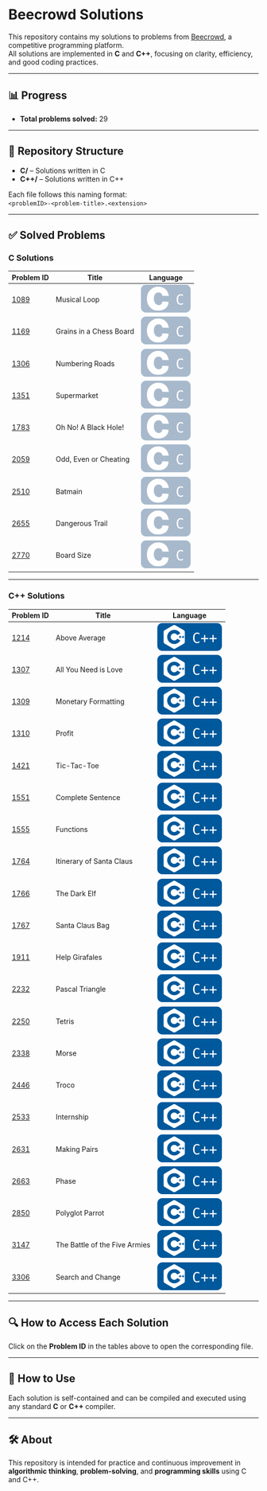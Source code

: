 # Beecrowd Solutions

This repository contains my solutions to problems from [Beecrowd](https://www.beecrowd.com.br), a competitive programming platform.  
All solutions are implemented in **C** and **C++**, focusing on clarity, efficiency, and good coding practices.

---

## 📊 Progress
- **Total problems solved:** 29

---

## 📂 Repository Structure
- **C/** – Solutions written in C
- **C++/** – Solutions written in C++

Each file follows this naming format:  
`<problemID>-<problem-title>.<extension>`  

---

## ✅ Solved Problems

### **C Solutions**
| Problem ID | Title | Language |
|-----------|--------|-----------|
| [1089](C/1089-musical-loop.c) | Musical Loop | ![C](assets/badges/c.svg) |
| [1169](C/1169-grains-in-a-chess-board.c) | Grains in a Chess Board | ![C](assets/badges/c.svg) |
| [1306](C/1306-numbering-roads.c) | Numbering Roads | ![C](assets/badges/c.svg) |
| [1351](C/1351-supermarket.c) | Supermarket | ![C](assets/badges/c.svg) |
| [1783](C/1783-oh-no-a-black-hole.c) | Oh No! A Black Hole! | ![C](assets/badges/c.svg) |
| [2059](C/2059-odd-even-or-cheating.c) | Odd, Even or Cheating | ![C](assets/badges/c.svg) |
| [2510](C/2510-batmain.c) | Batmain | ![C](assets/badges/c.svg) |
| [2655](C/2655-dangerous-trail.c) | Dangerous Trail | ![C](assets/badges/c.svg) |
| [2770](C/2770-board-size.c) | Board Size | ![C](assets/badges/c.svg) |

---

### **C++ Solutions**
| Problem ID | Title | Language |
|-----------|--------|-----------|
| [1214](C++/1214-above-average.cpp) | Above Average | ![C++](assets/badges/cpp.svg) |
| [1307](C++/1307-all-you-need-is-love.cpp) | All You Need is Love | ![C++](assets/badges/cpp.svg) |
| [1309](C++/1309-monetary-formatting.cpp) | Monetary Formatting | ![C++](assets/badges/cpp.svg) |
| [1310](C++/1310-profit.cpp) | Profit | ![C++](assets/badges/cpp.svg) |
| [1421](C++/1421-tic-tac-toe.cpp) | Tic-Tac-Toe | ![C++](assets/badges/cpp.svg) |
| [1551](C++/1551-complete-sentence.cpp) | Complete Sentence | ![C++](assets/badges/cpp.svg) |
| [1555](C++/1555-functions.cpp) | Functions | ![C++](assets/badges/cpp.svg) |
| [1764](C++/1764-itinerary-of-santa-claus.cpp) | Itinerary of Santa Claus | ![C++](assets/badges/cpp.svg) |
| [1766](C++/1766-the-dark-elf.cpp) | The Dark Elf | ![C++](assets/badges/cpp.svg) |
| [1767](C++/1767-santa-claus-bag.cpp) | Santa Claus Bag | ![C++](assets/badges/cpp.svg) |
| [1911](C++/1911-help-girafales.cpp) | Help Girafales | ![C++](assets/badges/cpp.svg) |
| [2232](C++/2232-pascal-triangle.cpp) | Pascal Triangle | ![C++](assets/badges/cpp.svg) |
| [2250](C++/2250-tetris.cpp) | Tetris | ![C++](assets/badges/cpp.svg) |
| [2338](C++/2338-morse.cpp) | Morse | ![C++](assets/badges/cpp.svg) |
| [2446](C++/2446-troco.cpp) | Troco | ![C++](assets/badges/cpp.svg) |
| [2533](C++/2533-internship.cpp) | Internship | ![C++](assets/badges/cpp.svg) |
| [2631](C++/2631-making-pairs.cpp) | Making Pairs | ![C++](assets/badges/cpp.svg) |
| [2663](C++/2663-phase.cpp) | Phase | ![C++](assets/badges/cpp.svg) |
| [2850](C++/2850-polyglot-parrot.cpp) | Polyglot Parrot | ![C++](assets/badges/cpp.svg) |
| [3147](C++/3147-the-battle-of-the-five-armies.cpp) | The Battle of the Five Armies | ![C++](assets/badges/cpp.svg) |
| [3306](C++/3306-search-and-change.cpp) | Search and Change | ![C++](assets/badges/cpp.svg) |

---

## 🔍 How to Access Each Solution
Click on the **Problem ID** in the tables above to open the corresponding file.

---

## 🚀 How to Use
Each solution is self-contained and can be compiled and executed using any standard **C** or **C++** compiler.  

---

## 🛠 About
This repository is intended for practice and continuous improvement in **algorithmic thinking**, **problem-solving**, and **programming skills** using C and C++.
